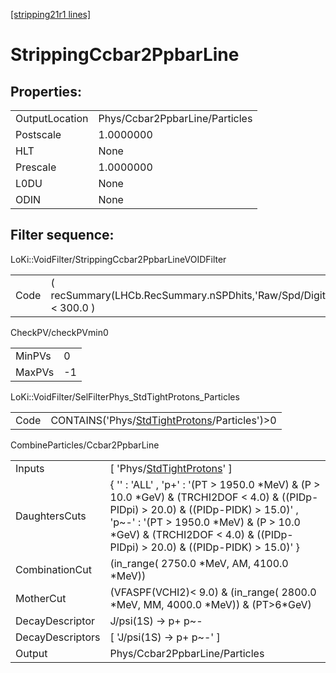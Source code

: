 [[stripping21r1 lines]](./stripping21r1-index)

# StrippingCcbar2PpbarLine

## Properties:

|                |                                |
|----------------|--------------------------------|
| OutputLocation | Phys/Ccbar2PpbarLine/Particles |
| Postscale      | 1.0000000                      |
| HLT            | None                           |
| Prescale       | 1.0000000                      |
| L0DU           | None                           |
| ODIN           | None                           |

## Filter sequence:

LoKi::VoidFilter/StrippingCcbar2PpbarLineVOIDFilter

|      |                                                                    |
|------|--------------------------------------------------------------------|
| Code | ( recSummary(LHCb.RecSummary.nSPDhits,'Raw/Spd/Digits') \< 300.0 ) |

CheckPV/checkPVmin0

|        |     |
|--------|-----|
| MinPVs | 0   |
| MaxPVs | -1  |

LoKi::VoidFilter/SelFilterPhys_StdTightProtons_Particles

|      |                                                                                                  |
|------|--------------------------------------------------------------------------------------------------|
| Code | CONTAINS('Phys/[StdTightProtons](./stripping21r1-commonparticles-stdtightprotons)/Particles')\>0 |

CombineParticles/Ccbar2PpbarLine

|                  |                                                                                                                                                                                                                                                                     |
|------------------|---------------------------------------------------------------------------------------------------------------------------------------------------------------------------------------------------------------------------------------------------------------------|
| Inputs           | [ 'Phys/[StdTightProtons](./stripping21r1-commonparticles-stdtightprotons)' ]                                                                                                                                                                                     |
| DaughtersCuts    | { '' : 'ALL' , 'p+' : '(PT \> 1950.0 \*MeV) & (P \> 10.0 \*GeV) & (TRCHI2DOF \< 4.0) & ((PIDp-PIDpi) \> 20.0) & ((PIDp-PIDK) \> 15.0)' , 'p~-' : '(PT \> 1950.0 \*MeV) & (P \> 10.0 \*GeV) & (TRCHI2DOF \< 4.0) & ((PIDp-PIDpi) \> 20.0) & ((PIDp-PIDK) \> 15.0)' } |
| CombinationCut   | (in_range( 2750.0 \*MeV, AM, 4100.0 \*MeV))                                                                                                                                                                                                                         |
| MotherCut        | (VFASPF(VCHI2)\< 9.0) & (in_range( 2800.0 \*MeV, MM, 4000.0 \*MeV)) & (PT\>6\*GeV)                                                                                                                                                                                  |
| DecayDescriptor  | J/psi(1S) -\> p+ p~-                                                                                                                                                                                                                                                |
| DecayDescriptors | [ 'J/psi(1S) -\> p+ p~-' ]                                                                                                                                                                                                                                        |
| Output           | Phys/Ccbar2PpbarLine/Particles                                                                                                                                                                                                                                      |

